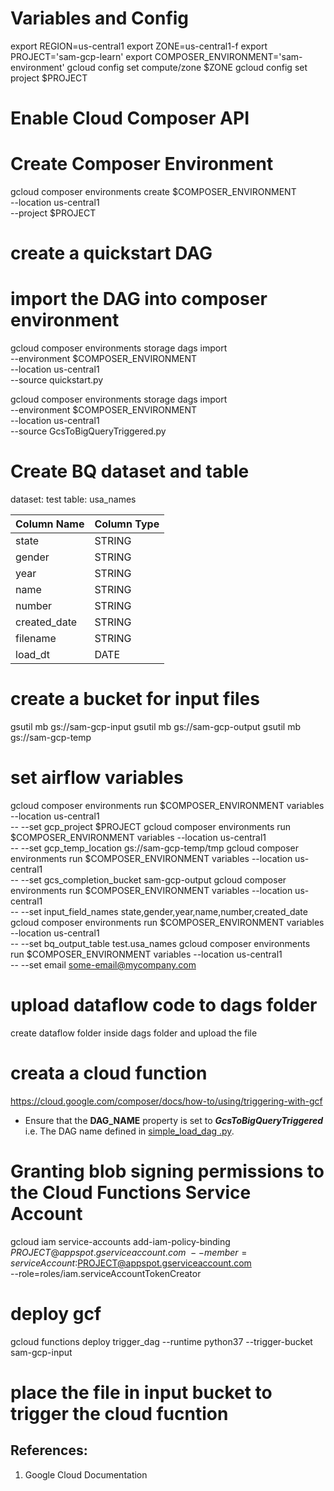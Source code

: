 # Variables and Config
export REGION=us-central1
export ZONE=us-central1-f
export PROJECT='sam-gcp-learn'
export COMPOSER_ENVIRONMENT='sam-environment'
gcloud config set compute/zone $ZONE
gcloud config set project $PROJECT

# Enable Cloud Composer API

# Create Composer Environment
gcloud composer environments create $COMPOSER_ENVIRONMENT \
    --location us-central1 \
    --project $PROJECT
    
# create a quickstart DAG


# import the DAG into composer environment
gcloud composer environments storage dags import \
  --environment $COMPOSER_ENVIRONMENT \
  --location us-central1 \
  --source quickstart.py

gcloud composer environments storage dags import \
  --environment $COMPOSER_ENVIRONMENT \
  --location us-central1 \
  --source GcsToBigQueryTriggered.py

# Create BQ dataset and table

dataset: test
table: usa_names

|Column Name | Column Type|
|:-----------|:-----------|
|state	     |STRING      |
|gender	     |STRING      |
|year	     |STRING      |
|name	     |STRING      |
|number	     |STRING      |
|created_date|STRING      |
|filename	 |STRING      |
|load_dt	 |DATE        |

# create a bucket for input files
gsutil mb gs://sam-gcp-input
gsutil mb gs://sam-gcp-output
gsutil mb gs://sam-gcp-temp

# set airflow variables
gcloud composer environments run $COMPOSER_ENVIRONMENT variables --location us-central1 \
        -- --set gcp_project $PROJECT
gcloud composer environments run $COMPOSER_ENVIRONMENT variables --location us-central1 \
        -- --set gcp_temp_location gs://sam-gcp-temp/tmp
gcloud composer environments run $COMPOSER_ENVIRONMENT variables --location us-central1 \
        -- --set gcs_completion_bucket sam-gcp-output
gcloud composer environments run $COMPOSER_ENVIRONMENT variables --location us-central1 \
        -- --set input_field_names state,gender,year,name,number,created_date
gcloud composer environments run $COMPOSER_ENVIRONMENT variables --location us-central1 \
        -- --set bq_output_table test.usa_names
gcloud composer environments run $COMPOSER_ENVIRONMENT variables --location us-central1 \
        -- --set email some-email@mycompany.com

# upload dataflow code to dags folder
create dataflow folder inside dags folder and upload the file

# creata a cloud function
https://cloud.google.com/composer/docs/how-to/using/triggering-with-gcf
- Ensure that the **DAG_NAME** property is set to _**GcsToBigQueryTriggered**_ i.e. The DAG name defined in [simple_load_dag
.py](simple_load_dag.py).

# Granting blob signing permissions to the Cloud Functions Service Account
gcloud iam service-accounts add-iam-policy-binding \
    $PROJECT@appspot.gserviceaccount.com \
    --member=serviceAccount:$PROJECT@appspot.gserviceaccount.com \
    --role=roles/iam.serviceAccountTokenCreator

# deploy gcf
gcloud functions deploy trigger_dag --runtime python37 --trigger-bucket sam-gcp-input

# place the file in input bucket to trigger the cloud fucntion 



## References:
1. Google Cloud Documentation
